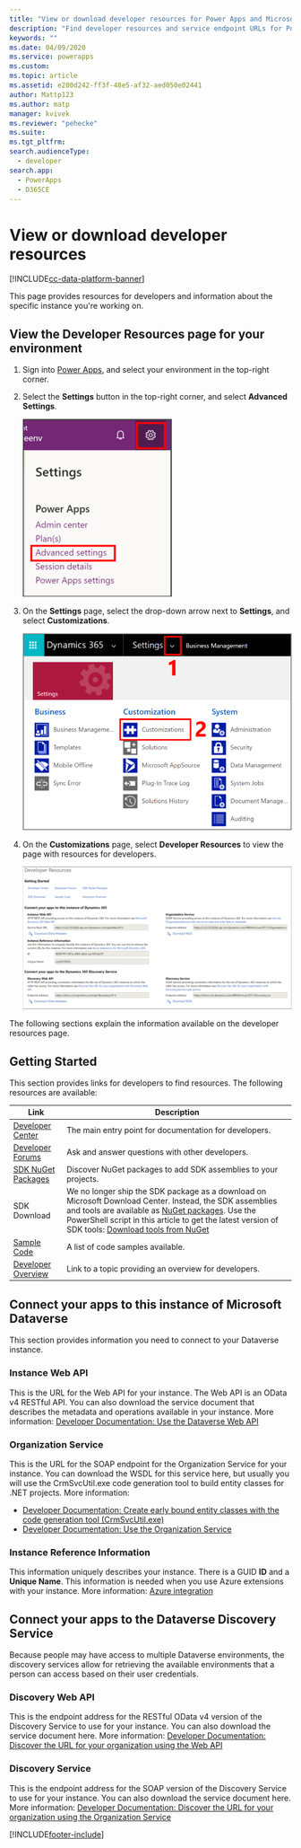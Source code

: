 ```yaml
---
title: "View or download developer resources for Power Apps and Microsoft Dataverse | MicrosoftDocs"
description: "Find developer resources and service endpoint URLs for Power Apps and Microsoft Dataverse"
keywords: ""
ms.date: 04/09/2020
ms.service: powerapps
ms.custom: 
ms.topic: article
ms.assetid: e200d242-ff3f-48e5-af32-aed050e02441
author: Mattp123
ms.author: matp
manager: kvivek
ms.reviewer: "pehecke"
ms.suite: 
ms.tgt_pltfrm: 
search.audienceType: 
  - developer
search.app: 
  - PowerApps
  - D365CE
---
```


# View or download developer resources

[!INCLUDE[cc-data-platform-banner](../../includes/cc-data-platform-banner.md)]

This page provides resources for developers and information about the specific instance you're working on. 

## View the Developer Resources page for your environment

1. Sign into [Power Apps](https://make.powerapps.com), and select your environment in the top-right corner.

1. Select the **Settings** button in the top-right corner, and select **Advanced Settings**.

    ![Advanced Customizations](media/advanced-customizations-menu.png)

1. On the **Settings** page, select the drop-down arrow next to **Settings**, and select **Customizations**.

    ![Select Customizations](media/dev-customization.png)

1. On the **Customizations** page, select **Developer Resources** to view the page with resources for developers.

    ![Developer Resources page](media/developer-resources-page.png)

The following sections explain the information available on the developer resources page.

## Getting Started 

This section provides links for developers to find resources. The following resources are available:


|Link |Description|
|---------|---------|
|[Developer Center](https://go.microsoft.com/fwlink/?LinkId=551006)|The main entry point for documentation for developers.|
|[Developer Forums](https://go.microsoft.com/fwlink/?LinkId=550993)|Ask and answer questions with other developers.|
|[SDK NuGet Packages](https://go.microsoft.com/fwlink/?LinkId=550994)|Discover NuGet packages to add SDK assemblies to your projects.|
|SDK Download|We no longer ship the SDK package as a download on Microsoft Download Center. Instead, the SDK assemblies and tools are available as [NuGet packages](https://go.microsoft.com/fwlink/?LinkId=550994). Use the PowerShell script in this article to get the latest version of SDK tools: [Download tools from NuGet](https://docs.microsoft.com/powerapps/developer/data-platform/download-tools-nuget)|
|[Sample Code](https://go.microsoft.com/fwlink/?LinkId=553007)|A list of code samples available.|
|[Developer Overview](https://go.microsoft.com/fwlink/?LinkId=550995)|Link to a topic providing an overview for developers.|


## Connect your apps to this instance of Microsoft Dataverse

This section provides information you need to connect to your Dataverse instance.

### Instance Web API

This is the URL for the Web API for your instance. The Web API is an OData v4 RESTful API. You can also download the service document that describes the metadata and operations available in your instance. More information: [Developer Documentation: Use the Dataverse Web API](/powerapps/developer/data-platform/webapi/overview)

### Organization Service

This is the URL for the SOAP endpoint for the Organization Service for your instance.
You can download the WSDL for this service here, but usually you will use the CrmSvcUtil.exe code generation tool to build entity classes for .NET projects. More information: 
- [Developer Documentation: Create early bound entity classes with the code generation tool (CrmSvcUtil.exe)](/powerapps/developer/data-platform/org-service/generate-early-bound-classes)
- [Developer Documentation: Use the Organization Service](/powerapps/developer/data-platform/org-service/overview)

### Instance Reference Information

This information uniquely describes your instance. There is a GUID **ID** and a **Unique Name**.
This information is needed when you use Azure extensions with your instance.
More information: [Azure integration](/powerapps/developer/data-platform/azure-integration)

## Connect your apps to the Dataverse Discovery Service

Because people may have access to multiple Dataverse environments, the discovery services allow for retrieving the available environments that a person can access based on their user credentials.

### Discovery Web API

This is the endpoint address for the RESTful OData v4 version of the Discovery Service to use for your instance. You can also download the service document here.
More information: [Developer Documentation: Discover the URL for your organization using the Web API](/powerapps/developer/data-platform/webapi/discover-url-organization-web-api)


### Discovery Service

This is the endpoint address for the SOAP version of the Discovery Service to use for your instance. You can also download the service document here.
More information: [Developer Documentation: Discover the URL for your organization using the Organization Service](/powerapps/developer/data-platform/org-service/discovery-service)
  
  



[!INCLUDE[footer-include](../../includes/footer-banner.md)]